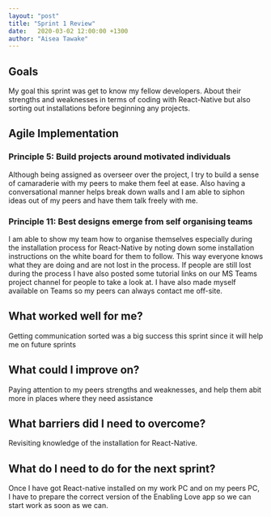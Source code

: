 ```yaml
---
layout: "post"
title: "Sprint 1 Review"
date:   2020-03-02 12:00:00 +1300
author: "Aisea Tawake"
---
```


## Goals

   My goal this sprint was get to know my fellow developers. About their strengths and weaknesses in terms of coding with React-Native but also sorting out installations before beginning any projects.


## Agile Implementation

### Principle 5: Build projects around motivated individuals

  Although being assigned as overseer over the project, I try to build a sense of camaraderie with my peers to make them feel at ease. Also having a conversational manner helps break down walls and I am able to siphon ideas out of my peers and have them talk freely with me.

### Principle 11: Best designs emerge from self organising teams

  I am able to show my team how to organise themselves especially during the installation process for React-Native by noting down some installation instructions on the white board for them to follow. This way everyone knows what they are doing and are not lost in the process. If people are still lost during the process I have also posted some tutorial links on our MS Teams project channel for people to take a look at. I have also made myself available on Teams so my peers can always contact me off-site.


## What worked well for me?

  Getting communication sorted was a big success this sprint since it will help me on future sprints

## What could I improve on?

  Paying attention to my peers strengths and weaknesses, and help them abit more in places where they need assistance

## What barriers did I need to overcome?

  Revisiting knowledge of the installation for React-Native.

## What do I need to do for the next sprint?

  Once I have got React-native installed on my work PC and on my peers PC, I have to prepare the correct version of the Enabling Love app so we can start work as soon as we can.